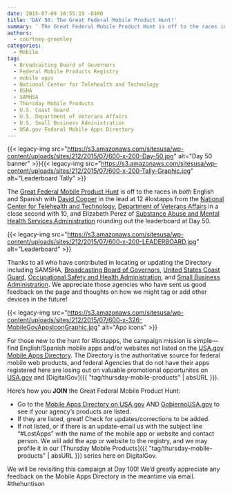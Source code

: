 ```yaml
---
date: 2015-07-09 10:55:19 -0400
title: 'DAY 50: The Great Federal Mobile Product Hunt!'
summary: ' The Great Federal Mobile Product Hunt is off to the races in both English and Spanish with David Cooper in the lead at 12 #lostapps from the National Center for Telehealth and Technology, Department of Veterans Affairs in a close second with 10,'
authors:
  - courtney-greenley
categories:
  - Mobile
tag:
  - Broadcasting Board of Governors
  - Federal Mobile Products Registry
  - mobile apps
  - National Center for Telehealth and Technology
  - OSHA
  - SAMHSA
  - Thursday Mobile Products
  - U.S. Coast Guard
  - U.S. Department of Veterans Affairs
  - U.S. Small Business Administration
  - USA.gov Federal Mobile Apps Directory
---
```


{{< legacy-img src="https://s3.amazonaws.com/sitesusa/wp-content/uploads/sites/212/2015/07/600-x-200-Day-50.jpg" alt="Day 50 banner" >}}{{< legacy-img src="https://s3.amazonaws.com/sitesusa/wp-content/uploads/sites/212/2015/07/600-x-200-Tally-Graphic.jpg" alt="Leaderboard Tally" >}}

The [Great Federal Mobile Product Hunt](https://www.WHATEVER/2015/05/21/start-sleuthing-with-the-great-federal-mobile-product-hunt/) is off to the races in _both_ English and Spanish with [David Cooper](https://www.WHATEVER/2015/06/25/using-apps-for-mental-healthcare/) in the lead at 12 #lostapps from the [National Center for Telehealth and Technology](http://t2health.dcoe.mil/), [Department of Veterans Affairs](http://www.va.gov/) in a close second with 10, and Elizabeth Perez of [Substance Abuse and Mental Health Services Administration](http://www.samhsa.gov/) rounding out the leaderboard at Day 50.

{{< legacy-img src="https://s3.amazonaws.com/sitesusa/wp-content/uploads/sites/212/2015/07/600-x-200-LEADERBOARD.jpg" alt="Leaderboard" >}}

Thanks to all who have contributed in locating or updating the Directory including SAMSHA, [Broadcasting Board of Governors](http://www.bbg.gov/), [United States Coast Guard](http://www.uscg.mil/), [Occupational Safety and Health Administration](https://www.osha.gov/), and [Small Business Administration](https://www.sba.gov/). We appreciate those agencies who have sent us good feedback on the page and thoughts on how we might tag or add other devices in the future!

{{< legacy-img src="https://s3.amazonaws.com/sitesusa/wp-content/uploads/sites/212/2015/07/600-x-326-MobileGovAppsIconGraphic.jpg" alt="App icons" >}}

For those new to the hunt for #lostapps, the campaign mission is simple—find English/Spanish mobile apps and/or websites not listed on the [USA.gov Mobile Apps Directory](https://www.usa.gov/mobile-apps). The Directory is the authoritative source for federal mobile web products, and federal Agencies that do not have their apps registered here are losing out on valuable promotional opportunites on [USA.gov](https://www.usa.gov/mobile-apps) and [DigitalGov]({{ "tag/thursday-mobile-products" | absURL }}).

Here’s how you **JOIN** the Great Federal Mobile Product Hunt:

  * Go to the [Mobile Apps Directory on USA.gov](http://www.usa.gov/mobileapps.shtml) AND [GobiernoUSA.gov](http://www.usa.gov/gobiernousa/conectese-gobierno/apps.moviles.shtml) to see if your agency’s products are listed.
  * If they are listed, great! Check for updates/corrections to be added.
  * If not listed, or if there is an update&#8211;email us with the subject line “#LostApps” with the name of the mobile app or website and contact person. We will add the app or website to the registry, and we may profile it in our [Thursday Mobile Products]({{ "tag/thursday-mobile-products" | absURL }}) series here on DigitalGov.

We will be revisiting this campaign at Day 100! We’d greatly appreciate any feedback on the Mobile Apps Directory in the meantime via email. #thehuntison